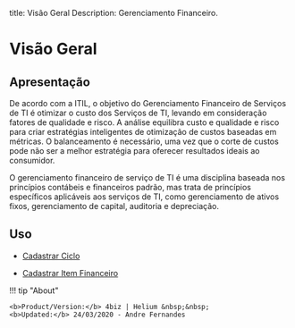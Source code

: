 title: Visão Geral
Description: Gerenciamento Financeiro.
# Visão Geral

## Apresentação

De acordo com a ITIL, o objetivo do Gerenciamento Financeiro de Serviços de TI é otimizar o custo dos Serviços de TI, levando em consideração fatores de qualidade e risco. A análise equilibra custo e qualidade e risco para criar estratégias inteligentes de otimização de custos baseadas em métricas. O balanceamento é necessário, uma vez que o corte de custos pode não ser a melhor estratégia para oferecer resultados ideais ao consumidor.

O gerenciamento financeiro de serviço de TI é uma disciplina baseada nos princípios contábeis e financeiros padrão, mas trata de princípios específicos aplicáveis aos serviços de TI, como gerenciamento de ativos fixos, gerenciamento de capital, auditoria e depreciação.


Uso
-------

- [Cadastrar Ciclo](/pt-br/4biz-helium/processes/financial/use/register-cycle.html)

- [Cadastrar Item Financeiro](/pt-br/4biz-helium/processes/financial/use/register-financial-item.html)

!!! tip "About"

    <b>Product/Version:</b> 4biz | Helium &nbsp;&nbsp;
    <b>Updated:</b> 24/03/2020 - Andre Fernandes
